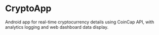 # CryptoApp

Android app for real-time cryptocurrency details using CoinCap API, with analytics logging and web dashboard data display.
